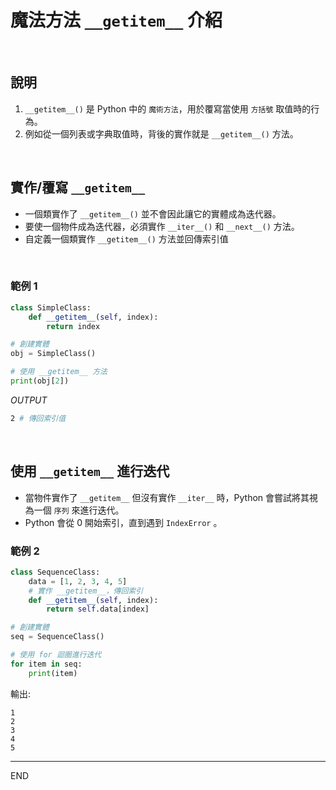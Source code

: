 # 魔法方法 `__getitem__` 介紹

<br>

## 說明

1. `__getitem__()` 是 Python 中的 `魔術方法`，用於覆寫當使用 `方括號` 取值時的行為。
2. 例如從一個列表或字典取值時，背後的實作就是 `__getitem__()` 方法。

</br>

## 實作/覆寫 `__getitem__`

- 一個類實作了 `__getitem__()` 並不會因此讓它的實體成為迭代器。
- 要使一個物件成為迭代器，必須實作 `__iter__()` 和 `__next__()` 方法。
- 自定義一個類實作 `__getitem__()` 方法並回傳索引值

</br>

### 範例 1
```python
class SimpleClass:
    def __getitem__(self, index):
        return index

# 創建實體
obj = SimpleClass()

# 使用 __getitem__ 方法
print(obj[2]) 
```
_OUTPUT_
```bash
2 # 傳回索引值
```

</br>

## 使用 `__getitem__` 進行迭代

- 當物件實作了 `__getitem__` 但沒有實作 `__iter__` 時，Python 會嘗試將其視為一個 `序列` 來進行迭代。
- Python 會從 0 開始索引，直到遇到 `IndexError` 。

### 範例 2
```python
class SequenceClass:
    data = [1, 2, 3, 4, 5]
    # 實作 __getitem__，傳回索引
    def __getitem__(self, index):
        return self.data[index]

# 創建實體
seq = SequenceClass()

# 使用 for 迴圈進行迭代
for item in seq:
    print(item)
```
輸出:
```
1
2
3
4
5
```

---

END
